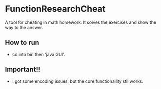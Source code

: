 # FunctionResearchCheat
 A tool for cheating in math homework. It solves the exercises and show the way to the answer. 

## How to run
- cd into bin then 'java GUI'.

## Important!!
- I got some encoding issues, but the core functionallity stil works.
